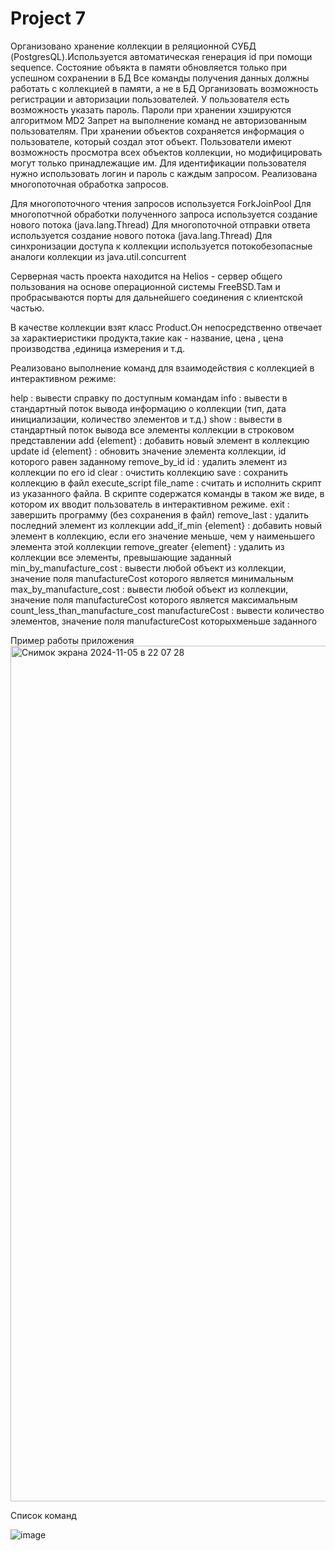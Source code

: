 #  Project 7
Организовано хранение коллекции в реляционной СУБД (PostgresQL).Используется автоматическая генерация id при помощи sequence.
Состояние объякта в памяти обновляется только при успешном сохранении в БД 
Все команды получения данных должны работать с коллекцией в памяти, а не в БД
Организовать возможность регистрации и авторизации пользователей. У пользователя есть возможность указать пароль.
Пароли при хранении хэшируются алгоритмом MD2
Запрет на выполнение команд не авторизованным пользователям.
При хранении объектов сохраняется информация о пользователе, который создал этот объект.
Пользователи имеют возможность просмотра всех объектов коллекции, но модифицировать могут только принадлежащие им.
Для идентификации пользователя нужно использовать логин и пароль с каждым запросом.
Реализована  многопоточная обработка запросов.

Для многопоточного чтения запросов используется ForkJoinPool
Для многопотчной обработки полученного запроса используется создание нового потока (java.lang.Thread)
Для многопоточной отправки ответа используется создание нового потока (java.lang.Thread)
Для синхронизации доступа к коллекции используется потокобезопасные аналоги коллекции из java.util.concurrent

Серверная часть проекта находится на Helios -  сервер общего пользования на основе операционной системы FreeBSD.Там и пробрасываются порты для дальнейшего соединения с клиентской частью.

В качестве коллекции взят класс Product.Он непосредственно отвечает за характиеристики продукта,такие как - название, цена , цена производства ,единица измерения и т.д.

Реализовано выполнение команд для взаимодействия с коллекцией в интерактивном режиме:

help : вывести справку по доступным командам
info : вывести в стандартный поток вывода информацию о коллекции (тип, дата инициализации, количество элементов и т.д.)
show : вывести в стандартный поток вывода все элементы коллекции в строковом представлении
add {element} : добавить новый элемент в коллекцию
update id {element} : обновить значение элемента коллекции, id которого равен заданному
remove_by_id id : удалить элемент из коллекции по его id
clear : очистить коллекцию
save : сохранить коллекцию в файл
execute_script file_name : считать и исполнить скрипт из указанного файла. В скрипте содержатся команды в таком же виде, в котором их вводит пользователь в интерактивном режиме.
exit : завершить программу (без сохранения в файл)
remove_last : удалить последний элемент из коллекции
add_if_min {element} : добавить новый элемент в коллекцию, если его значение меньше, чем у наименьшего элемента этой коллекции
remove_greater {element} : удалить из коллекции все элементы, превышающие заданный
min_by_manufacture_cost : вывести любой объект из коллекции, значение поля manufactureCost которого является минимальным
max_by_manufacture_cost : вывести любой объект из коллекции, значение поля manufactureCost которого является максимальным
count_less_than_manufacture_cost manufactureCost : вывести количество элементов, значение поля manufactureCost которыхменьше заданного


Пример работы приложения
 <img width="1369" alt="Снимок экрана 2024-11-05 в 22 07 28" src="https://github.com/user-attachments/assets/523210f4-06f8-4650-96d0-69774073685b">


Список команд

![image](https://github.com/user-attachments/assets/36d76272-2699-4a57-beb1-3bdc9551ce6d)





